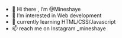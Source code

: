 - 👋 Hi there , I’m @Mineshaye
- 👀 I’m interested in Web development 
- 🌱 currently learning HTML/CSS/Javascript
- 📫  reach me on Instagram _mineshaye 

<!---
Mineshaye/Mineshaye is a ✨ special ✨ repository because its `README.md` (this file) appears on your GitHub profile.
You can click the Preview link to take a look at your changes.
--->
